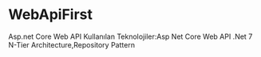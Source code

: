 # WebApiFirst
Asp.net Core Web API
Kullanılan Teknolojiler:Asp Net Core Web API .Net 7
N-Tier Architecture,Repository Pattern
